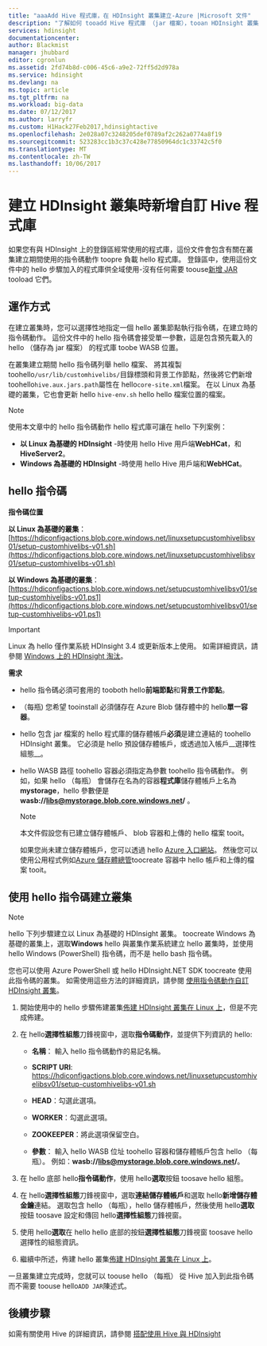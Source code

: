 ```yaml
---
title: "aaaAdd Hive 程式庫，在 HDInsight 叢集建立-Azure |Microsoft 文件"
description: "了解如何 tooadd Hive 程式庫 （jar 檔案），tooan HDInsight 叢集在叢集建立期間。"
services: hdinsight
documentationcenter: 
author: Blackmist
manager: jhubbard
editor: cgronlun
ms.assetid: 2fd74b8d-c006-45c6-a9e2-72ff5d2d978a
ms.service: hdinsight
ms.devlang: na
ms.topic: article
ms.tgt_pltfrm: na
ms.workload: big-data
ms.date: 07/12/2017
ms.author: larryfr
ms.custom: H1Hack27Feb2017,hdinsightactive
ms.openlocfilehash: 2e028a07c3248205def0789af2c262a0774a8f19
ms.sourcegitcommit: 523283cc1b3c37c428e77850964dc1c33742c5f0
ms.translationtype: MT
ms.contentlocale: zh-TW
ms.lasthandoff: 10/06/2017
---
```

# <a name="add-custom-hive-libraries-when-creating-your-hdinsight-cluster"></a>建立 HDInsight 叢集時新增自訂 Hive 程式庫

如果您有與 HDInsight 上的登錄區經常使用的程式庫，這份文件會包含有關在叢集建立期間使用的指令碼動作 toopre 負載 hello 程式庫。 登錄區中，使用這份文件中的 hello 步驟加入的程式庫供全域使用-沒有任何需要 toouse[新增 JAR](https://cwiki.apache.org/confluence/display/Hive/LanguageManual+Cli) tooload 它們。

## <a name="how-it-works"></a>運作方式

在建立叢集時，您可以選擇性地指定一個 hello 叢集節點執行指令碼，在建立時的指令碼動作。 這份文件中的 hello 指令碼會接受單一參數，這是包含預先載入的 hello （儲存為 jar 檔案） 的程式庫 toobe WASB 位置。

在叢集建立期間 hello 指令碼列舉 hello 檔案、 將其複製 toohello`/usr/lib/customhivelibs/`目錄標頭和背景工作節點，然後將它們新增 toohello`hive.aux.jars.path`屬性在 hello`core-site.xml`檔案。 在以 Linux 為基礎的叢集，它也會更新 hello `hive-env.sh` hello hello 檔案位置的檔案。

> [!NOTE]
> 使用本文章中的 hello 指令碼動作 hello 程式庫可讓在 hello 下列案例：
>
> * **以 Linux 為基礎的 HDInsight** -時使用 hello Hive 用戶端**WebHCat**，和**HiveServer2**。
> * **Windows 為基礎的 HDInsight** -時使用 hello Hive 用戶端和**WebHCat**。

## <a name="hello-script"></a>hello 指令碼

**指令碼位置**

**以 Linux 為基礎的叢集**：[https://hdiconfigactions.blob.core.windows.net/linuxsetupcustomhivelibsv01/setup-customhivelibs-v01.sh](https://hdiconfigactions.blob.core.windows.net/linuxsetupcustomhivelibsv01/setup-customhivelibs-v01.sh)

**以 Windows 為基礎的叢集**：[https://hdiconfigactions.blob.core.windows.net/setupcustomhivelibsv01/setup-customhivelibs-v01.ps1](https://hdiconfigactions.blob.core.windows.net/setupcustomhivelibsv01/setup-customhivelibs-v01.ps1)

> [!IMPORTANT]
> Linux 為 hello 僅作業系統 HDInsight 3.4 或更新版本上使用。 如需詳細資訊，請參閱 [Windows 上的 HDInsight 淘汰](hdinsight-component-versioning.md#hdinsight-windows-retirement)。

**需求**

* hello 指令碼必須可套用的 tooboth hello**前端節點**和**背景工作節點**。

* （每瓶) 您希望 tooinstall 必須儲存在 Azure Blob 儲存體中的 hello**單一容器**。

* hello 包含 jar 檔案的 hello 程式庫的儲存體帳戶**必須**是建立連結的 toohello HDInsight 叢集。 它必須是 hello 預設儲存體帳戶，或透過加入帳戶__選擇性組態__。

* hello WASB 路徑 toohello 容器必須指定為參數 toohello 指令碼動作。 例如，如果 hello （每瓶） 會儲存在名為的容器**程式庫**儲存體帳戶上名為**mystorage**，hello 參數便是 **wasb://libs@mystorage.blob.core.windows.net/** 。

  > [!NOTE]
  > 本文件假設您有已建立儲存體帳戶、 blob 容器和上傳的 hello 檔案 tooit。
  >
  > 如果您尚未建立儲存體帳戶，您可以透過 hello [Azure 入口網站](https://portal.azure.com)。 然後您可以使用公用程式例如[Azure 儲存體總管](http://storageexplorer.com/)toocreate 容器中 hello 帳戶和上傳的檔案 tooit。

## <a name="create-a-cluster-using-hello-script"></a>使用 hello 指令碼建立叢集

> [!NOTE]
> hello 下列步驟建立以 Linux 為基礎的 HDInsight 叢集。 toocreate Windows 為基礎的叢集上，選取**Windows** hello 與叢集作業系統建立 hello 叢集時，並使用 hello Windows (PowerShell) 指令碼，而不是 hello bash 指令碼。
>
> 您也可以使用 Azure PowerShell 或 hello HDInsight.NET SDK toocreate 使用此指令碼的叢集。 如需使用這些方法的詳細資訊，請參閱 [使用指令碼動作自訂 HDInsight 叢集](hdinsight-hadoop-customize-cluster-linux.md)。

1. 開始使用中的 hello 步驟佈建叢集[佈建 HDInsight 叢集在 Linux 上](hdinsight-hadoop-provision-linux-clusters.md)，但是不完成佈建。

2. 在 hello**選擇性組態**刀鋒視窗中，選取**指令碼動作**，並提供下列資訊的 hello:

   * **名稱**： 輸入 hello 指令碼動作的易記名稱。

   * **SCRIPT URI**: https://hdiconfigactions.blob.core.windows.net/linuxsetupcustomhivelibsv01/setup-customhivelibs-v01.sh

   * **HEAD**：勾選此選項。

   * **WORKER**：勾選此選項。

   * **ZOOKEEPER**：將此選項保留空白。

   * **參數**： 輸入 hello WASB 位址 toohello 容器和儲存體帳戶包含 hello （每瓶）。 例如：**wasb://libs@mystorage.blob.core.windows.net/**。

3. 在 hello 底部 hello**指令碼動作**，使用 hello**選取**按鈕 toosave hello 組態。

4. 在 hello**選擇性組態**刀鋒視窗中，選取**連結儲存體帳戶**和選取 hello**新增儲存體金鑰**連結。 選取包含 hello （每瓶），hello 儲存體帳戶，然後使用 hello**選取**按鈕 toosave 設定和傳回 hello**選擇性組態**刀鋒視窗。

5. 使用 hello**選取**在 hello hello 底部的按鈕**選擇性組態**刀鋒視窗 toosave hello 選擇性的組態資訊。

6. 繼續中所述，佈建 hello 叢集[佈建 HDInsight 叢集在 Linux 上](hdinsight-hadoop-provision-linux-clusters.md)。

一旦叢集建立完成時，您就可以 toouse hello （每瓶） 從 Hive 加入到此指令碼而不需要 toouse hello`ADD JAR`陳述式。

## <a name="next-steps"></a>後續步驟

如需有關使用 Hive 的詳細資訊，請參閱 [搭配使用 Hive 與 HDInsight](hdinsight-use-hive.md)
